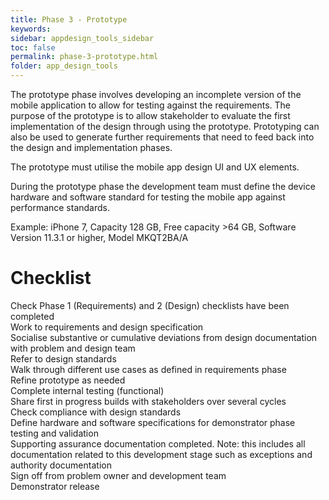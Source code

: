 ```yaml
---
title: Phase 3 - Prototype
keywords:
sidebar: appdesign_tools_sidebar
toc: false
permalink: phase-3-prototype.html
folder: app_design_tools 
---
```


The prototype phase involves developing an incomplete version of the mobile application to allow for testing against the requirements. The purpose of the prototype is to allow stakeholder to evaluate the first implementation of the design through using the prototype. Prototyping can also be used to generate further requirements that need to feed back into the design and implementation phases.

The prototype must utilise the mobile app design UI and UX elements.

During the prototype phase the development team must define the device hardware and software standard for testing the mobile app against performance standards.

Example: iPhone 7, Capacity 128 GB, Free capacity >64 GB, Software Version 11.3.1 or higher, Model MKQT2BA/A

# Checklist

<p>
				<i class="far fa-square"></i> Check Phase 1 (Requirements) and 2 (Design) checklists have been completed<br>
				<i class="far fa-square"></i> Work to requirements and design specification<br>
				<i class="far fa-square"></i> Socialise substantive or cumulative deviations from design documentation with problem and design team<br>
				<i class="far fa-square"></i> Refer to design standards<br>
				<i class="far fa-square"></i> Walk through different use cases as defined in requirements phase<br>
				<i class="far fa-square"></i> Refine prototype as needed<br>
				<i class="far fa-square"></i> Complete internal testing (functional)<br>
				<i class="far fa-square"></i> Share first in progress builds with stakeholders over several cycles<br>
				<i class="far fa-square"></i> Check compliance with design standards<br>
				<i class="far fa-square"></i> Define hardware and software specifications for demonstrator phase testing and validation<br>
				<i class="far fa-square"></i> Supporting assurance documentation completed. Note: this includes all documentation related to this development stage such as exceptions and authority documentation<br>
				<i class="far fa-square"></i> Sign off from problem owner and development team<br>
				<i class="far fa-square"></i> Demonstrator release
			</p>